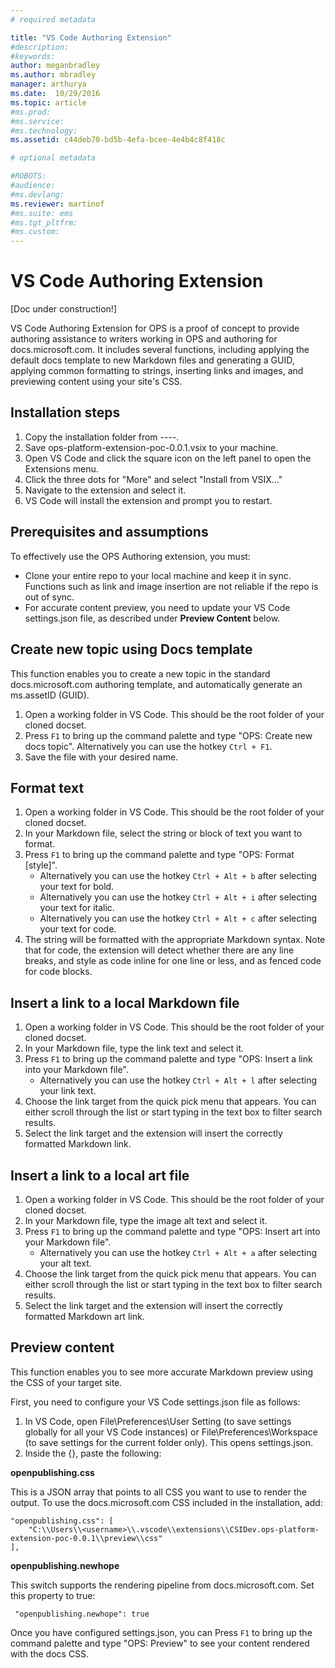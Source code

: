 ```yaml
---
# required metadata

title: "VS Code Authoring Extension"
#description:
#keywords:
author: meganbradley
ms.author: mbradley
manager: arthurya
ms.date:  10/29/2016
ms.topic: article
#ms.prod:
#ms.service:
#ms.technology:
ms.assetid: c44deb70-bd5b-4efa-bcee-4e4b4c8f418c

# optional metadata

#ROBOTS:
#audience:
#ms.devlang:
ms.reviewer: martinof
#ms.suite: ems
#ms.tgt_pltfrm:
#ms.custom:
---
```



# VS Code Authoring Extension

[Doc under construction!]

VS Code Authoring Extension for OPS is a proof of concept to provide authoring assistance to writers working in OPS and authoring for docs.microsoft.com. It includes several functions, including applying the default docs template to new Markdown files and generating a GUID, applying common formatting to strings, inserting links and images, and previewing content using your site's CSS.


## Installation steps

1. Copy the installation folder from ----.
1. Save ops-platform-extension-poc-0.0.1.vsix to your machine.
2. Open VS Code and click the square icon on the left panel to open the Extensions menu.
3. Click the three dots for "More" and select "Install from VSIX..."
4. Navigate to the extension and select it.
5. VS Code will install the extension and prompt you to restart.

## Prerequisites and assumptions

To effectively use the OPS Authoring extension, you must:
- Clone your entire repo to your local machine and keep it in sync. Functions such as link and image insertion are not reliable if the repo is out of sync.
- For accurate content preview, you need to update your VS Code settings.json file, as described under **Preview Content** below.

## Create new topic using Docs template

This function enables you to create a new topic in the standard docs.microsoft.com authoring template, and automatically generate an ms.assetID (GUID).

1. Open a working folder in VS Code. This should be the root folder of your cloned docset.
2. Press `F1` to bring up the command palette and type "OPS: Create new docs topic". Alternatively you can use the hotkey `Ctrl + F1`.
3. Save the file with your desired name.

## Format text

1. Open a working folder in VS Code. This should be the root folder of your cloned docset.
2. In your Markdown file, select the string or block of text you want to format.
3. Press `F1` to bring up the command palette and type "OPS: Format [style]". 
    * Alternatively you can use the hotkey `Ctrl + Alt + b` after selecting your text for bold.
    * Alternatively you can use the hotkey `Ctrl + Alt + i` after selecting your text for italic.
    * Alternatively you can use the hotkey `Ctrl + Alt + c` after selecting your text for code.
4. The string will be formatted with the appropriate Markdown syntax. Note that for code, the extension will detect whether there are any line breaks, and style as code inline for one line or less, and as fenced code for code blocks.

## Insert a link to a local Markdown file

1. Open a working folder in VS Code. This should be the root folder of your cloned docset.
2. In your Markdown file, type the link text and select it.
3. Press `F1` to bring up the command palette and type "OPS: Insert a link into your Markdown file".  
    * Alternatively you can use the hotkey `Ctrl + Alt + l` after selecting your link text.
4. Choose the link target from the quick pick menu that appears. You can either scroll through the list or start typing in the text box to filter search results.
5. Select the link target and the extension will insert the correctly formatted Markdown link.

## Insert a link to a local art file

1. Open a working folder in VS Code. This should be the root folder of your cloned docset.
2. In your Markdown file, type the image alt text and select it.
3. Press `F1` to bring up the command palette and type "OPS: Insert art  into your Markdown file". 
     * Alternatively you can use the hotkey `Ctrl + Alt + a` after selecting your alt text.
4. Choose the link target from the quick pick menu that appears. You can either scroll through the list or start typing in the text box to filter search results.
5. Select the link target and the extension will insert the correctly formatted Markdown art link.

## Preview content

This function enables you to see more accurate Markdown preview using the CSS of your target site.

First, you need to configure your VS Code settings.json file as follows:

1. In VS Code, open File\Preferences\User Setting (to save settings globally for all your VS Code instances) or File\Preferences\Workspace (to save settings for the current folder only). This opens settings.json.
2. Inside the {}, paste the following:

**openpublishing.css**

This is a JSON array that points to all CSS you want to use to render the output. To use the docs.microsoft.com CSS included in the installation, add:

    "openpublishing.css": [ 
        "C:\\Users\\<username>\\.vscode\\extensions\\CSIDev.ops-platform-extension-poc-0.0.1\\preview\\css"
    ],

**openpublishing.newhope**

This switch supports the rendering pipeline from docs.microsoft.com. Set this property to true:

     "openpublishing.newhope": true
     
Once you have configured settings.json, you can Press `F1` to bring up the command palette and type "OPS: Preview" to see your content rendered with the docs CSS.
